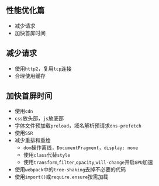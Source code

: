 ## 性能优化篇
* 减少请求
* 加快首屏时间

## 减少请求
* 使用`http2`，复用`tcp`连接
* 合理使用缓存

## 加快首屏时间
* 使用`cdn`
* `css`放头部，`js`放底部
* 字体文件预加载`preload`，域名解析预请求`dns-prefetch`
* 使用`SSR`
* 减少重排和重绘
  - `dom`操作离线，`DocumentFragment`，`display: none`
  - 使用`class`代替`style`
  - 使用`transform`,`filter`,`opacity`,`will-change`开启`GPU`加速
* 使用`webpack`中的`tree-shaking`去掉不必要的代码
* 使用`import()`或`require.ensure`按需加载
